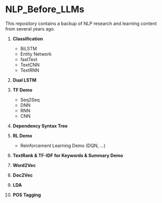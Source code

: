 # NLP_Before_LLMs

This repository contains a backup of NLP research and learning content from several years ago.

1. **Classification**
   - BiLSTM
   - Entity Network
   - fastText
   - TextCNN
   - TextRNN

2. **Dual LSTM**

3. **TF Demo**
   - Seq2Seq
   - DNN
   - RNN
   - CNN

4. **Dependency Syntax Tree**

5. **RL Demo**
   - Reinforcement Learning Demo (DQN, ...)

6. **TextRank & TF-IDF for Keywords & Summary Demo**

7. **Word2Vec**

8. **Doc2Vec**

9. **LDA**

10. **POS Tagging**
